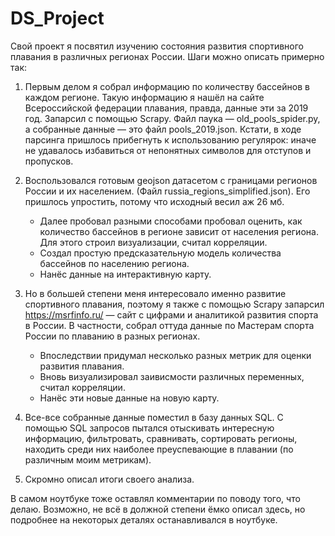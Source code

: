 # DS_Project

Свой проект я посвятил изучению состояния развития спортивного плавания в различных регионах России. Шаги можно описать примерно так:

1. Первым делом я собрал информацию по количеству бассейнов в каждом регионе. Такую информацию я нашёл на сайте Всероссийской федерации плавания, правда, данные эти за 2019 год. Запарсил с помощью Scrapy. Файл паука — old_pools_spider.py, а собранные данные — это файл pools_2019.json. Кстати, в ходе парсинга пришлось прибегнуть к использованию регулярок: иначе не удавалось избавиться от непонятных символов для отступов и пропусков.

2. Воспользовался готовым geojson датасетом c границами регионов России и их населением. (Файл russia_regions_simplified.json). Его пришлось упростить, потому что исходный весил аж 26 мб.
   - Далее пробовал разными способами пробовал оценить, как количество бассейнов в регионе зависит от населения региона. Для этого строил визуализации, считал корреляции.
   - Создал простую предсказательную модель количества бассейнов по населению региона.
   - Нанёс данные на интерактивную карту.

3. Но в большей степени меня интересовало именно развитие спортивного плавания, поэтому я также с помощью Scrapy запарсил https://msrfinfo.ru/ — сайт с цифрами и аналитикой развития спорта в России. В частности, собрал оттуда данные по Мастерам спорта России по плаванию в разных регионах.
   - Впоследствии придумал несколько разных метрик для оценки развития плавания.
   - Вновь визуализировал заивисмости различных переменных, считал корреляции.
   - Нанёс эти новые данные на новую карту.

4. Все-все собранные данные поместил в базу данных SQL. С помощью SQL запросов пытался отыскивать интересную информацию, фильтровать, сравнивать, сортировать  регионы, находить среди них наиболее преуспевающие в плавании (по различным моим метрикам).

5. Скромно описал итоги своего анализа.

В самом ноутбуке тоже оставлял комментарии по поводу того, что делаю. Возможно, не всё в должной степени ёмко описал здесь, но подробнее на некоторых деталях останавливался в ноутбуке.
